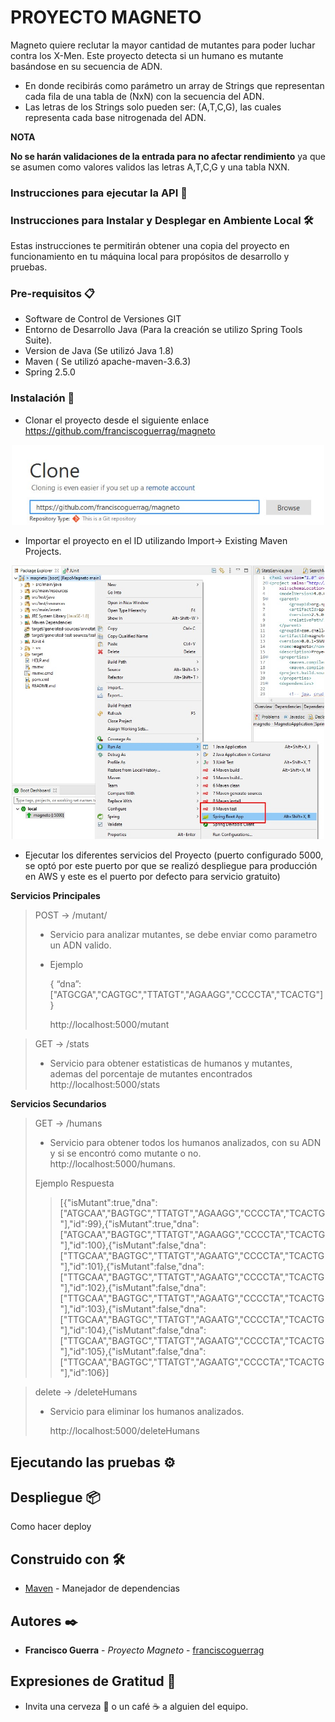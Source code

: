 # PROYECTO MAGNETO

Magneto quiere reclutar la mayor cantidad de mutantes para poder luchar contra los X-Men. 
Este proyecto detecta si un humano es mutante basándose en su secuencia de ADN. 

* En donde recibirás como parámetro un array de Strings que representan cada fila de una tabla de (NxN) con la secuencia del ADN.
* Las letras de los Strings solo pueden ser: (A,T,C,G), las cuales representa cada base nitrogenada del ADN. 
 
**NOTA**

**No se harán validaciones de la entrada para no afectar rendimiento**  ya que se asumen como valores validos las letras A,T,C,G y una tabla NXN.

### Instrucciones para ejecutar la API 🚀



### Instrucciones para Instalar y Desplegar en Ambiente Local 🛠️

Estas instrucciones te permitirán obtener una copia del proyecto en funcionamiento en tu máquina local para propósitos de desarrollo y pruebas.


### Pre-requisitos 📋

* Software de Control de Versiones GIT
* Entorno de Desarrollo Java (Para la creación se utilizo Spring Tools Suite).
* Version de Java (Se utilizó Java 1.8)
* Maven ( Se utilizó apache-maven-3.6.3)
* Spring 2.5.0

### Instalación 🔧

* Clonar el proyecto desde el siguiente enlace https://github.com/franciscoguerrag/magneto

<div align="center"> <img src="src/main/assets/cloneGitHub.jpg" width="500px"</img> </div>

* Importar el proyecto en el ID utilizando Import-> Existing Maven Projects.

<div align="center"> <img src="src/main/assets/runProjectSpringBootApp.jpg" width="500px"</img> </div>

* Ejecutar los diferentes servicios del Proyecto (puerto configurado 5000, se optó por este puerto por que se realizó despliegue para producción en AWS y este es el puerto por defecto para servicio gratuito)

**Servicios Principales** 

> POST → /mutant/
> 
> * Servicio para analizar mutantes, se debe enviar como parametro un ADN valido. 
> * Ejemplo
> 
>   { “dna”:["ATGCGA","CAGTGC","TTATGT","AGAAGG","CCCCTA","TCACTG"]}
> 
>   http://localhost:5000/mutant

> GET → /stats
> 
> * Servicio para obtener estatisticas de humanos y mutantes, ademas del porcentaje de mutantes encontrados 
> http://localhost:5000/stats

**Servicios Secundarios** 

> GET → /humans
> 
> * Servicio para obtener todos los humanos analizados, con su ADN y si se encontró como mutante o no.
> http://localhost:5000/humans.
> 
> Ejemplo Respuesta
> > [{"isMutant":true,"dna":["ATGCAA","BAGTGC","TTATGT","AGAAGG","CCCCTA","TCACTG"],"id":99},{"isMutant":true,"dna":["ATGCAA","BAGTGC","TTATGT","AGAAGG","CCCCTA","TCACTG"],"id":100},{"isMutant":false,"dna":["TTGCAA","BAGTGC","TTATGT","AGAATG","CCCCTA","TCACTG"],"id":101},{"isMutant":false,"dna":["TTGCAA","BAGTGC","TTATGT","AGAATG","CCCCTA","TCACTG"],"id":102},{"isMutant":false,"dna":["TTGCAA","BAGTGC","TTATGT","AGAATG","CCCCTA","TCACTG"],"id":103},{"isMutant":false,"dna":["TTGCAA","BAGTGC","TTATGT","AGAATG","CCCCTA","TCACTG"],"id":104},{"isMutant":false,"dna":["TTGCAA","BAGTGC","TTATGT","AGAATG","CCCCTA","TCACTG"],"id":105},{"isMutant":false,"dna":["TTGCAA","BAGTGC","TTATGT","AGAATG","CCCCTA","TCACTG"],"id":106}]
> > 


> delete → /deleteHumans
> 
> * Servicio para eliminar los humanos analizados. 
> 
>   http://localhost:5000/deleteHumans


## Ejecutando las pruebas ⚙️

## Despliegue 📦

Como hacer deploy

## Construido con 🛠️

* [Maven](https://maven.apache.org/) - Manejador de dependencias

## Autores ✒️

* **Francisco Guerra** - *Proyecto Magneto* - [franciscoguerrag](https://github.com/franciscoguerrag)

## Expresiones de Gratitud 🎁

* Invita una cerveza 🍺 o un café ☕ a alguien del equipo. 


